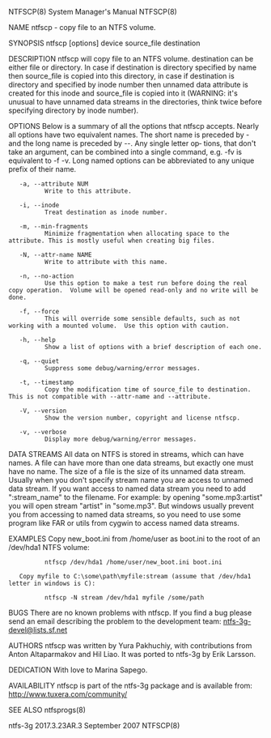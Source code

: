 NTFSCP(8)                                                                                  System Manager's Manual                                                                                  NTFSCP(8)

NAME
       ntfscp - copy file to an NTFS volume.

SYNOPSIS
       ntfscp [options] device source_file destination

DESCRIPTION
       ntfscp will copy file to an NTFS volume. destination can be either file or directory. In case if destination is directory specified by name then source_file is copied into this directory, in case if
       destination is directory and specified by inode number then unnamed data attribute is created for this inode and source_file is copied into it (WARNING: it's unusual to have unnamed data streams  in
       the directories, think twice before specifying directory by inode number).

OPTIONS
       Below is a summary of all the options that ntfscp accepts.  Nearly all options have two equivalent names.  The short name is preceded by - and the long name is preceded by --.  Any single letter op‐
       tions, that don't take an argument, can be combined into a single command, e.g.  -fv is equivalent to -f -v.  Long named options can be abbreviated to any unique prefix of their name.

       -a, --attribute NUM
              Write to this attribute.

       -i, --inode
              Treat destination as inode number.

       -m, --min-fragments
              Minimize fragmentation when allocating space to the attribute. This is mostly useful when creating big files.

       -N, --attr-name NAME
              Write to attribute with this name.

       -n, --no-action
              Use this option to make a test run before doing the real copy operation.  Volume will be opened read-only and no write will be done.

       -f, --force
              This will override some sensible defaults, such as not working with a mounted volume.  Use this option with caution.

       -h, --help
              Show a list of options with a brief description of each one.

       -q, --quiet
              Suppress some debug/warning/error messages.

       -t, --timestamp
              Copy the modification time of source_file to destination. This is not compatible with --attr-name and --attribute.

       -V, --version
              Show the version number, copyright and license ntfscp.

       -v, --verbose
              Display more debug/warning/error messages.

DATA STREAMS
       All data on NTFS is stored in streams, which can have names. A file can have more than one data streams, but exactly one must have no name. The size of a file is the size of its unnamed data stream.
       Usually  when  you  don't  specify  stream name you are access to unnamed data stream. If you want access to named data stream you need to add ":stream_name" to the filename. For example: by opening
       "some.mp3:artist" you will open stream "artist" in "some.mp3". But windows usually prevent you from accessing to named data streams, so you need to use some program like FAR or utils from cygwin  to
       access named data streams.

EXAMPLES
       Copy new_boot.ini from /home/user as boot.ini to the root of an /dev/hda1 NTFS volume:

              ntfscp /dev/hda1 /home/user/new_boot.ini boot.ini

       Copy myfile to C:\some\path\myfile:stream (assume that /dev/hda1 letter in windows is C):

              ntfscp -N stream /dev/hda1 myfile /some/path

BUGS
       There are no known problems with ntfscp. If you find a bug please send an email describing the problem to the development team:
       ntfs-3g-devel@lists.sf.net

AUTHORS
       ntfscp was written by Yura Pakhuchiy, with contributions from Anton Altaparmakov and Hil Liao.  It was ported to ntfs-3g by Erik Larsson.

DEDICATION
       With love to Marina Sapego.

AVAILABILITY
       ntfscp is part of the ntfs-3g package and is available from:
       http://www.tuxera.com/community/

SEE ALSO
       ntfsprogs(8)

ntfs-3g 2017.3.23AR.3                                                                           September 2007                                                                                      NTFSCP(8)

